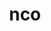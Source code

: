 ---
title: "nco"
layout: cache
categories: [package, develop]
meta: {"versions": ["5.1.4", "5.1.5"], "compilers": ["gcc@=11.1.0", "oneapi@=2023.0.0"], "oss": ["ubuntu20.04"], "platforms": ["linux"], "targets": ["ppc64le", "x86_64", "x86_64_v3"], "stacks": ["e4s", "e4s-oneapi", "e4s-power"], "num_specs": 14, "num_specs_by_stack": {"e4s-power": 5, "e4s-oneapi": 4, "e4s": 5}}
spec_details: [{"hash": "tk6fqrgcmhlkuzp2l4vseh2tiwdhw2yc", "compiler": "gcc@=11.1.0", "versions": ["5.1.5"], "os": "ubuntu20.04", "platform": "linux", "target": "ppc64le", "variants": ["build_system=autotools", "~doc"], "stacks": ["e4s-power"], "size": "-", "tarball": "https://binaries.spack.io/develop/build_cache/linux-ubuntu20.04-ppc64le/gcc-11.1.0/nco-5.1.5/linux-ubuntu20.04-ppc64le-gcc-11.1.0-nco-5.1.5-tk6fqrgcmhlkuzp2l4vseh2tiwdhw2yc.spack"}, {"hash": "f5mzlt2wydxor3wobp7kpp7veoatq2sg", "compiler": "gcc@=11.1.0", "versions": ["5.1.5"], "os": "ubuntu20.04", "platform": "linux", "target": "ppc64le", "variants": ["build_system=autotools", "~doc"], "stacks": ["e4s-power"], "size": "-", "tarball": "https://binaries.spack.io/develop/build_cache/linux-ubuntu20.04-ppc64le/gcc-11.1.0/nco-5.1.5/linux-ubuntu20.04-ppc64le-gcc-11.1.0-nco-5.1.5-f5mzlt2wydxor3wobp7kpp7veoatq2sg.spack"}, {"hash": "skry36jqriggn7mirpglvwknnz7yu2bc", "compiler": "gcc@=11.1.0", "versions": ["5.1.4"], "os": "ubuntu20.04", "platform": "linux", "target": "ppc64le", "variants": ["build_system=autotools", "~doc"], "stacks": ["e4s-power"], "size": "-", "tarball": "https://binaries.spack.io/develop/build_cache/linux-ubuntu20.04-ppc64le/gcc-11.1.0/nco-5.1.4/linux-ubuntu20.04-ppc64le-gcc-11.1.0-nco-5.1.4-skry36jqriggn7mirpglvwknnz7yu2bc.spack"}, {"hash": "7fmryfpxupegxamgphzisy7lrcjqwedl", "compiler": "gcc@=11.1.0", "versions": ["5.1.5"], "os": "ubuntu20.04", "platform": "linux", "target": "ppc64le", "variants": ["build_system=autotools", "~doc"], "stacks": ["e4s-power"], "size": "-", "tarball": "https://binaries.spack.io/develop/build_cache/linux-ubuntu20.04-ppc64le/gcc-11.1.0/nco-5.1.5/linux-ubuntu20.04-ppc64le-gcc-11.1.0-nco-5.1.5-7fmryfpxupegxamgphzisy7lrcjqwedl.spack"}, {"hash": "okluishch4psib2jzrev45ptkrnv4c2f", "compiler": "gcc@=11.1.0", "versions": ["5.1.4"], "os": "ubuntu20.04", "platform": "linux", "target": "ppc64le", "variants": ["build_system=autotools", "~doc"], "stacks": ["e4s-power"], "size": "-", "tarball": "https://binaries.spack.io/develop/build_cache/linux-ubuntu20.04-ppc64le/gcc-11.1.0/nco-5.1.4/linux-ubuntu20.04-ppc64le-gcc-11.1.0-nco-5.1.4-okluishch4psib2jzrev45ptkrnv4c2f.spack"}, {"hash": "l6ewblhjaisakhxlbpfrg6kyhd2z7aiz", "compiler": "oneapi@=2023.0.0", "versions": ["5.1.5"], "os": "ubuntu20.04", "platform": "linux", "target": "x86_64", "variants": ["build_system=autotools", "~doc"], "stacks": ["e4s-oneapi"], "size": "-", "tarball": "https://binaries.spack.io/develop/build_cache/linux-ubuntu20.04-x86_64/oneapi-2023.0.0/nco-5.1.5/linux-ubuntu20.04-x86_64-oneapi-2023.0.0-nco-5.1.5-l6ewblhjaisakhxlbpfrg6kyhd2z7aiz.spack"}, {"hash": "ys52rm6a6cqnybonflwfax754kql3qiz", "compiler": "oneapi@=2023.0.0", "versions": ["5.1.4"], "os": "ubuntu20.04", "platform": "linux", "target": "x86_64", "variants": ["build_system=autotools", "~doc"], "stacks": ["e4s-oneapi"], "size": "-", "tarball": "https://binaries.spack.io/develop/build_cache/linux-ubuntu20.04-x86_64/oneapi-2023.0.0/nco-5.1.4/linux-ubuntu20.04-x86_64-oneapi-2023.0.0-nco-5.1.4-ys52rm6a6cqnybonflwfax754kql3qiz.spack"}, {"hash": "cyqsyeluzybd5ctf5atglx3cdzzzrnur", "compiler": "oneapi@=2023.0.0", "versions": ["5.1.4"], "os": "ubuntu20.04", "platform": "linux", "target": "x86_64", "variants": ["build_system=autotools", "~doc"], "stacks": ["e4s-oneapi"], "size": "-", "tarball": "https://binaries.spack.io/develop/build_cache/linux-ubuntu20.04-x86_64/oneapi-2023.0.0/nco-5.1.4/linux-ubuntu20.04-x86_64-oneapi-2023.0.0-nco-5.1.4-cyqsyeluzybd5ctf5atglx3cdzzzrnur.spack"}, {"hash": "77wpwdd4jbsoq2t7smopswrkqsbjwmvk", "compiler": "oneapi@=2023.0.0", "versions": ["5.1.5"], "os": "ubuntu20.04", "platform": "linux", "target": "x86_64", "variants": ["build_system=autotools", "~doc"], "stacks": ["e4s-oneapi"], "size": "-", "tarball": "https://binaries.spack.io/develop/build_cache/linux-ubuntu20.04-x86_64/oneapi-2023.0.0/nco-5.1.5/linux-ubuntu20.04-x86_64-oneapi-2023.0.0-nco-5.1.5-77wpwdd4jbsoq2t7smopswrkqsbjwmvk.spack"}, {"hash": "2u2y3euqlvfhlzyx7nrditonu6z4hkip", "compiler": "gcc@=11.1.0", "versions": ["5.1.5"], "os": "ubuntu20.04", "platform": "linux", "target": "x86_64_v3", "variants": ["build_system=autotools", "~doc"], "stacks": ["e4s"], "size": "-", "tarball": "https://binaries.spack.io/develop/build_cache/linux-ubuntu20.04-x86_64_v3/gcc-11.1.0/nco-5.1.5/linux-ubuntu20.04-x86_64_v3-gcc-11.1.0-nco-5.1.5-2u2y3euqlvfhlzyx7nrditonu6z4hkip.spack"}, {"hash": "h5jb5ckde2gddzaop7uqibdmmqb2j5ez", "compiler": "gcc@=11.1.0", "versions": ["5.1.4"], "os": "ubuntu20.04", "platform": "linux", "target": "x86_64_v3", "variants": ["build_system=autotools", "~doc"], "stacks": ["e4s"], "size": "-", "tarball": "https://binaries.spack.io/develop/build_cache/linux-ubuntu20.04-x86_64_v3/gcc-11.1.0/nco-5.1.4/linux-ubuntu20.04-x86_64_v3-gcc-11.1.0-nco-5.1.4-h5jb5ckde2gddzaop7uqibdmmqb2j5ez.spack"}, {"hash": "szoanssqeozyon47ktjokquuaqxoda5y", "compiler": "gcc@=11.1.0", "versions": ["5.1.4"], "os": "ubuntu20.04", "platform": "linux", "target": "x86_64_v3", "variants": ["build_system=autotools", "~doc"], "stacks": ["e4s"], "size": "-", "tarball": "https://binaries.spack.io/develop/build_cache/linux-ubuntu20.04-x86_64_v3/gcc-11.1.0/nco-5.1.4/linux-ubuntu20.04-x86_64_v3-gcc-11.1.0-nco-5.1.4-szoanssqeozyon47ktjokquuaqxoda5y.spack"}, {"hash": "cpysg22l7vhxxhfl5bcllxcpkazcfekj", "compiler": "gcc@=11.1.0", "versions": ["5.1.5"], "os": "ubuntu20.04", "platform": "linux", "target": "x86_64_v3", "variants": ["build_system=autotools", "~doc"], "stacks": ["e4s"], "size": "-", "tarball": "https://binaries.spack.io/develop/build_cache/linux-ubuntu20.04-x86_64_v3/gcc-11.1.0/nco-5.1.5/linux-ubuntu20.04-x86_64_v3-gcc-11.1.0-nco-5.1.5-cpysg22l7vhxxhfl5bcllxcpkazcfekj.spack"}, {"hash": "ddyz6e2jbtlopjlx5fhhfy4wdpsjyl47", "compiler": "gcc@=11.1.0", "versions": ["5.1.5"], "os": "ubuntu20.04", "platform": "linux", "target": "x86_64_v3", "variants": ["build_system=autotools", "~doc"], "stacks": ["e4s"], "size": "-", "tarball": "https://binaries.spack.io/develop/build_cache/linux-ubuntu20.04-x86_64_v3/gcc-11.1.0/nco-5.1.5/linux-ubuntu20.04-x86_64_v3-gcc-11.1.0-nco-5.1.5-ddyz6e2jbtlopjlx5fhhfy4wdpsjyl47.spack"}]
---